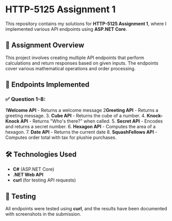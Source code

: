 # HTTP-5125 Assignment 1

This repository contains my solutions for **HTTP-5125 Assignment 1**, where I implemented various API endpoints using **ASP.NET Core**.

## 📌 Assignment Overview
This project involves creating multiple API endpoints that perform calculations and return responses based on given inputs. The endpoints cover various mathematical operations and order processing.

## 🚀 Endpoints Implemented
### ✅ Question 1-8:

1**Welcome API** - Returns a welcome message
2**Greeting API** - Returns a greeting message.
3. **Cube API** - Returns the cube of a number.
4. **Knock-Knock API** - Returns "Who's there?" when called.
5. **Secret API** - Encodes and returns a secret number.
6. **Hexagon API** - Computes the area of a hexagon.
7. **Date API** - Returns the current date
8. **SquashFellows API** - Computes order total with tax for plushie purchases.

## 🛠 Technologies Used
- **C#** (ASP.NET Core)
- **.NET Web API**
- **curl** (for testing API requests)

## 🧪 Testing
All endpoints were tested using **curl**, and the results have been documented with screenshots in the submission.


